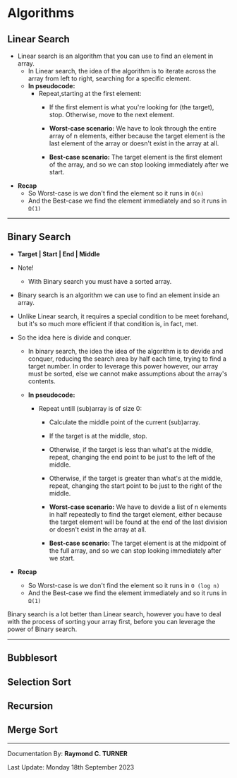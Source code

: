 # Algorithms

## Linear Search
* Linear search is an algorithm that you can use to find an element in array.
    * In Linear search, the idea of the algorithm is to iterate across the array from left to right, searching for a specific element.
    * **In pseudocode:**
        * Repeat,starting at the first element:
            * If the first element is what you're looking for (the target), stop.
            Otherwise, move to the next element.
            * **Worst-case scenario:** We have to look through the entire array of n elements, either because the target element is the last element of the array or doesn't exist in the array at all.

            * **Best-case scenario:** The target element is the first element of the array, and so we can stop looking immediately after we start. 
* **Recap**
    * So Worst-case is we don't find the element so it runs in `O(n)`
    * And the Best-case we find the element immediately and so it runs in `Ω(1)`

---

## Binary Search
* **Target | Start | End | Middle**
* Note!
  * With Binary search you must have a sorted array.
* Binary search is an algorithm we can use to find an element inside an array.
* Unlike Linear search, it requires a special condition to be meet forehand, but it's so much more efficient if that condition is, in fact, met.

* So the idea here is divide and conquer.
    * In binary search, the idea the idea of the algorithm is to devide and conquer, reducing the search area by half each time, trying to find a target number.
        In order to leverage this power however, our array must be sorted, else we cannot make assumptions about the array's contents.

  * **In pseudocode:**
    * Repeat untill (sub)array is of size 0:
      * Calculate the middle point of the current (sub)array.
      * If the target is at the middle, stop.
      * Otherwise, if the target is less than what's at the middle, repeat, changing the end point to be just to the left of the middle.
      * Otherwise, if the target is greater than what's at the middle, repeat, changing the start point to be just to the right of the middle.
  
      * **Worst-case scenario:** We have to devide a list of n elements in half repeatedly to find the target element, either because the target element will be found at the end of the last division or doesn't exist in the array at all.
  
      * **Best-case scenario:** The target element is at the midpoint of the full array, and so we can stop looking immediately after we start. 

* **Recap**
    * So Worst-case is we don't find the element so it runs in `O (log n)`
    * And the Best-case we find the element immediately and so it runs in `Ω(1)`

Binary search is a lot better than Linear search, however you have to deal with the process of sorting your array first, before you can leverage the power of Binary search.

---

    
## Bubblesort

## Selection Sort

## Recursion

## Merge Sort

---

Documentation By: **Raymond C. TURNER**

Last Update: Monday 18th September 2023